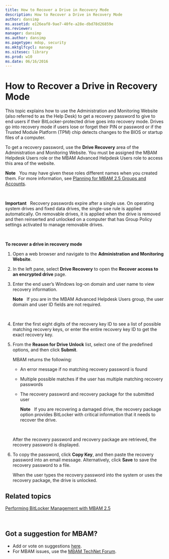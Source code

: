 ```yaml
---
title: How to Recover a Drive in Recovery Mode
description: How to Recover a Drive in Recovery Mode
author: dansimp
ms.assetid: e126eaf8-9ae7-40fe-a28e-dbd78d26859e
ms.reviewer: 
manager: dansimp
ms.author: dansimp
ms.pagetype: mdop, security
ms.mktglfcycl: manage
ms.sitesec: library
ms.prod: w10
ms.date: 06/16/2016
---
```



# How to Recover a Drive in Recovery Mode


This topic explains how to use the Administration and Monitoring Website (also referred to as the Help Desk) to get a recovery password to give to end users if their BitLocker-protected drive goes into recovery mode. Drives go into recovery mode if users lose or forget their PIN or password or if the Trusted Module Platform (TPM) chip detects changes to the BIOS or startup files of a computer.

To get a recovery password, use the **Drive Recovery** area of the Administration and Monitoring Website. You must be assigned the MBAM Helpdesk Users role or the MBAM Advanced Helpdesk Users role to access this area of the website.

**Note**  
You may have given these roles different names when you created them. For more information, see [Planning for MBAM 2.5 Groups and Accounts](planning-for-mbam-25-groups-and-accounts.md#bkmk-helpdesk-roles).

 

**Important**  
Recovery passwords expire after a single use. On operating system drives and fixed data drives, the single-use rule is applied automatically. On removable drives, it is applied when the drive is removed and then reinserted and unlocked on a computer that has Group Policy settings activated to manage removable drives.

 

**To recover a drive in recovery mode**

1.  Open a web browser and navigate to the **Administration and Monitoring Website**.

2.  In the left pane, select **Drive Recovery** to open the **Recover access to an encrypted drive** page.

3.  Enter the end user’s Windows log-on domain and user name to view recovery information.

    **Note**  
    If you are in the MBAM Advanced Helpdesk Users group, the user domain and user ID fields are not required.

     

4.  Enter the first eight digits of the recovery key ID to see a list of possible matching recovery keys, or enter the entire recovery key ID to get the exact recovery key.

5.  From the **Reason for Drive Unlock** list, select one of the predefined options, and then click **Submit**.

    MBAM returns the following:

    -   An error message if no matching recovery password is found

    -   Multiple possible matches if the user has multiple matching recovery passwords

    -   The recovery password and recovery package for the submitted user

        **Note**  
        If you are recovering a damaged drive, the recovery package option provides BitLocker with critical information that it needs to recover the drive.

         

    After the recovery password and recovery package are retrieved, the recovery password is displayed.

6.  To copy the password, click **Copy Key**, and then paste the recovery password into an email message. Alternatively, click **Save** to save the recovery password to a file.

    When the user types the recovery password into the system or uses the recovery package, the drive is unlocked.



## Related topics


[Performing BitLocker Management with MBAM 2.5](performing-bitlocker-management-with-mbam-25.md)

 

## Got a suggestion for MBAM?
- Add or vote on suggestions [here](http://mbam.uservoice.com/forums/268571-microsoft-bitlocker-administration-and-monitoring). 
- For MBAM issues, use the [MBAM TechNet Forum](https://social.technet.microsoft.com/Forums/home?forum=mdopmbam). 





